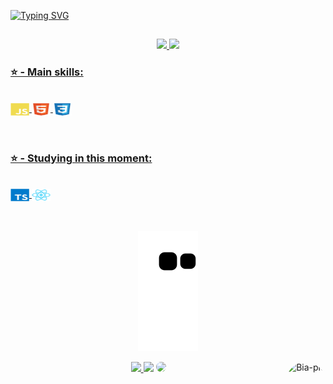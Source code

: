 [![Typing SVG](https://readme-typing-svg.herokuapp.com/?color=ff79c6&size=25&center=true&vcenter=true&width=1000&lines=Hello+✌️;My+name+is+Bianca+de+Oliveira+😄;I'm+23+years+old+🎂;I'm+from+Brazil+🇧🇷;I+Graduated+Systems+Development+👩‍💻;Be+Welcome+❣️)](https://git.io/typing-svg)

##

<div align="center">
 <a href="https://github.com/biaods">
 <img height="180em" src="https://github-readme-stats.vercel.app/api?username=biaods&show_icons=true&theme=dracula&include_all_commits=true&count_private=true"/>
  <img height="180em" src="https://github-readme-stats.vercel.app/api/top-langs/?username=biaods&layout=compact&langs_count=7&theme=dracula"/>
</div>

### ⭐ - Main skills:

<div style="display: inline_block"><br>
  <img align="center" alt="Bia-Js" height="20" width="30" src="https://raw.githubusercontent.com/devicons/devicon/master/icons/javascript/javascript-plain.svg">
  <img align="center" alt="Bia-HTML" height="20" width="30" src="https://raw.githubusercontent.com/devicons/devicon/master/icons/html5/html5-original.svg">
  <img align="center" alt="Bia-CSS" height="20" width="30" src="https://raw.githubusercontent.com/devicons/devicon/master/icons/css3/css3-original.svg">
</div>
<br><br>

### ⭐ - Studying in this moment:
<div style="display: inline_block"><br>
<img align="center" alt="Bia-Ts" height="20" width="30" src="https://raw.githubusercontent.com/devicons/devicon/master/icons/typescript/typescript-plain.svg">
<img align="center" alt="Rafa-React" height="20" width="30" src="https://raw.githubusercontent.com/devicons/devicon/master/icons/react/react-original.svg">
</div>
<br><br>

<div align="center"> 

![Snake animation](https://github.com/rafaballerini/rafaballerini/blob/output/github-contribution-grid-snake.svg)

</div>

<div align="center"> 
<a href="https://www.instagram.com/bianca0ds/" target="_blank"><img src="https://img.shields.io/badge/-Instagram-%23E4405F?style=for-the-badge&logo=instagram&logoColor=white"</a>
<a href = "mailto:biancadeoliveirads@gmail.com"> <img src="https://img.shields.io/badge/-Gmail-%23333?style=for-the-badge&logo=gmail&logoColor=white" target="_blank"></a>
<a href="https://www.linkedin.com/in/biancaods/" target="_blank"><img src="https://img.shields.io/badge/-LinkedIn-%230077B5?style=for-the-badge&logo=linkedin&logoColor=white" style="border-radius: 30px" target="_blank"></a> 

 <img align="right" alt="Bia-pic" height="150" style="border-radius:70px;" src="https://media.discordapp.net/attachments/971212056206389311/1046935716178964593/download20221101125459.png">
 </div>
